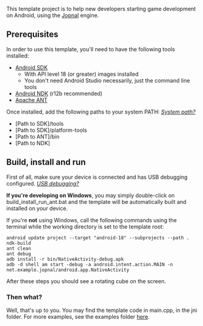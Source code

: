 This template project is to help new developers starting game development on Android, using the [Jopnal](https://github.com/Jopnal/Jopnal) engine.

## Prerequisites

In order to use this template, you'll need to have the following tools installed:

- [Android SDK](https://developer.android.com/studio/index.html)
  - With API level 18 (or greater) images installed
  - You don't need Android Studio necessarily, just the command line tools
- [Android NDK](https://developer.android.com/ndk/downloads/index.html) (r12b recommended)
- [Apache ANT](http://ant.apache.org/bindownload.cgi)

Once installed, add the following paths to your system PATH:
[*System path?*](http://www.howtogeek.com/118594/how-to-edit-your-system-path-for-easy-command-line-access/)

- [Path to SDK]/tools
- [Path to SDK]/platform-tools
- [Path to ANT]/bin
- [Path to NDK]

## Build, install and run

First of all, make sure your device is connected and has USB debugging configured.
[*USB debugging?*](http://www.howtogeek.com/129728/how-to-access-the-developer-options-menu-and-enable-usb-debugging-on-android-4.2/)

**If you're developing on Windows**, you may simply double-click on build_install_run_ant.bat and the template will be automatically built and installed on your device.

If you're **not** using Windows, call the following commands using the terminal while the working directory is set to the template root:

```
android update project --target "android-18" --subprojects --path .
ndk-build
ant clean
ant debug
adb install -r bin/NativeActivity-debug.apk
adb -d shell am start -debug -a android.intent.action.MAIN -n net.example.jopnal/android.app.NativeActivity
```

After these steps you should see a rotating cube on the screen.

### Then what?

Well, that's up to you. You may find the template code in main.cpp, in the jni folder. For more examples, see the examples folder [here](https://github.com/Jopnal/Jopnal).
